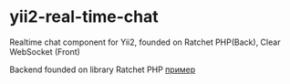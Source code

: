 # yii2-real-time-chat
Realtime chat component for Yii2, founded on Ratchet PHP(Back), Clear WebSocket (Front)

Backend founded on library Ratchet PHP  [пример](http://example.com/ "Необязательная подсказка")
